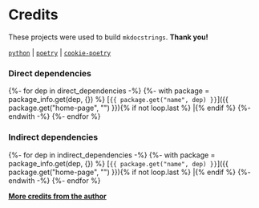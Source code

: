 <!--
IMPORTANT:
  This file is generated from the template at 'scripts/templates/CREDITS.md'.
  Please update the template instead of this file.
-->

# Credits
These projects were used to build `mkdocstrings`. **Thank you!**

[`python`](https://www.python.org/) |
[`poetry`](https://poetry.eustace.io/) |
[`cookie-poetry`](https://github.com/pawamoy/cookie-poetry)

### Direct dependencies
{%- for dep in direct_dependencies -%}
{%- with package = package_info.get(dep, {}) %}
[`{{ package.get("name", dep) }}`]({{ package.get("home-page", "") }}){% if not loop.last %} |{% endif %}
{%- endwith -%}
{%- endfor %}

### Indirect dependencies
{%- for dep in indirect_dependencies -%}
{%- with package = package_info.get(dep, {}) %}
[`{{ package.get("name", dep) }}`]({{ package.get("home-page", "") }}){% if not loop.last %} |{% endif %}
{%- endwith -%}
{%- endfor %}

**[More credits from the author](http://pawamoy.github.io/credits/)**
